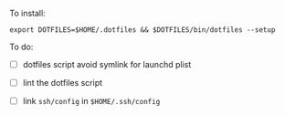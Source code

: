 To install:

`export DOTFILES=$HOME/.dotfiles && $DOTFILES/bin/dotfiles --setup`

To do:

- [ ] dotfiles script avoid symlink for launchd plist
- [ ] lint the dotfiles script
- [ ] link `ssh/config` in `$HOME/.ssh/config`

